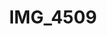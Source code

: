 ---
pid: '179'
layout: photos
title: IMG_4509
filename: IMG_4557.jpg
caption: 
previous_pid: '178'
next_pid: '180'
permalink: "/photos/179.html"
---